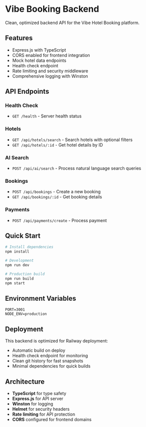 # Vibe Booking Backend

Clean, optimized backend API for the Vibe Hotel Booking platform.

## Features

- Express.js with TypeScript
- CORS enabled for frontend integration
- Mock hotel data endpoints
- Health check endpoint
- Rate limiting and security middleware
- Comprehensive logging with Winston

## API Endpoints

### Health Check
- `GET /health` - Server health status

### Hotels
- `GET /api/hotels/search` - Search hotels with optional filters
- `GET /api/hotels/:id` - Get hotel details by ID

### AI Search
- `POST /api/ai/search` - Process natural language search queries

### Bookings
- `POST /api/bookings` - Create a new booking
- `GET /api/bookings/:id` - Get booking details

### Payments
- `POST /api/payments/create` - Process payment

## Quick Start

```bash
# Install dependencies
npm install

# Development
npm run dev

# Production build
npm run build
npm start
```

## Environment Variables

```env
PORT=3001
NODE_ENV=production
```

## Deployment

This backend is optimized for Railway deployment:
- Automatic build on deploy
- Health check endpoint for monitoring
- Clean git history for fast snapshots
- Minimal dependencies for quick builds

## Architecture

- **TypeScript** for type safety
- **Express.js** for API server
- **Winston** for logging
- **Helmet** for security headers
- **Rate limiting** for API protection
- **CORS** configured for frontend domains